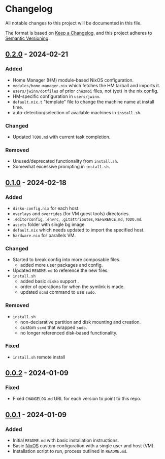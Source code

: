 # Changelog

All notable changes to this project will be documented in this file.

The format is based on [Keep a Changelog],
and this project adheres to [Semantic Versioning].

## [0.2.0] - 2024-02-21

### Added

-   Home Manager (HM) module-based NixOS configuration.
-   `modules/home-manager.nix` which fetches the HM tarball and imports it.
-   `users/jwinn/dotfiles` of prior `chezmoi` files,
    not (yet) in the nix config.
-   HM-specific configuration in `users/jwinn`.
-   `default.nix.t` "template" file to change the machine name at install time.
-   auto-detection/selection of available machines in `install.sh`.

### Changed

-   Updated `TODO.md` with current task completion.

### Removed

-   Unused/deprecated functionality from `install.sh`.
-   Somewhat excessive prompting in `install.sh`.

## [0.1.0] - 2024-02-18

### Added

-   `disko-config.nix` for each host.
-   `overlays` and `overrides` (for VM guest tools) directories.
-   `.editorconfig`, `.envrc`, `.gitattributes`, `REFERENCE.md`, `TODO.md`.
-   `assets` folder with single bg image.
-   `default.nix` which needs updated to import the specified host.
-   `hardware.nix` for parallels VM.

### Changed

-   Started to break config into more composable files.
    -   added more user packages and config.
-   Updated `README.md` to reference the new files.
-   `install.sh`
    -   added basic `disko` support .
    -   order of operations for when the symlink is made.
    -   updated `scmd` command to use `sudo`.

### Removed

-   `install.sh`
    -   non-declarative partition and disk mounting and creation.
    -   custom `scmd` that wrapped `sudo`.
    -   no longer referenced disk-based functionality.

### Fixed

-   `install.sh` remote install

## [0.0.2] - 2024-01-09

### Fixed

-   Fixed `CHANGELOG.md` URL for each version to point to this repo.

## [0.0.1] - 2024-01-09

### Added

-   Initial `README.md` with basic installation instructions.
-   Basic [NixOS] custom configuration with a single user and host (VM).
-   Installation script to run, process outlined in `README.md`.

[unreleased]: https://github.com/jwinn/nixos-config/compare/v0.2.0...HEAD
[0.2.0]: https://github.com/jwinn/nixos-config/releases/tag/v0.2.0
[0.1.0]: https://github.com/jwinn/nixos-config/releases/tag/v0.1.0
[0.0.2]: https://github.com/jwinn/nixos-config/releases/tag/v0.0.2
[0.0.1]: https://github.com/jwinn/nixos-config/releases/tag/v0.0.1

[Keep a Changelog]: https://keepachangelog.com/en/1.0.0/
[NixOS]: https://nixos.org
[Semantic Versioning]: https://semver.org/spec/v2.0.0.html
